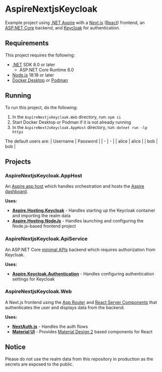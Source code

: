 # AspireNextjsKeycloak
Example project using [.NET Aspire](https://dotnet.microsoft.com/apps/cloud) with a [Next.js](https://nextjs.org/) ([React](https://react.dev/)) frontend, an [ASP.NET Core](https://dotnet.microsoft.com/apps/aspnet/apis) backend, and [Keycloak](https://www.keycloak.org/) for authentication.

## Requirements
This project requires the following:
* [.NET](https://dotnet.microsoft.com/) SDK 8.0 or later
  * ASP.NET Core Runtime 8.0
* [Node.js](https://nodejs.org/) 18.18 or later
* [Docker Desktop](https://www.docker.com/) or [Podman](https://podman.io/)

## Running
To run this project, do the following:
1. In the `AspireNextjsKeycloak.Web` directory, run: `npm ci`
2. Start Docker Desktop or Podman if it is not already running
3. In the `AspireNextJsKeycloak.AppHost` directory, run: `dotnet run -lp https`

The default users are:
| Username | Password |
| - | - |
| alice | alice |
| bob | bob |

## Projects
### AspireNextjsKeycloak.AppHost
An [Aspire app host](https://learn.microsoft.com/dotnet/aspire/fundamentals/app-host-overview) which handles orchestration and hosts the [Aspire dashboard](https://learn.microsoft.com/dotnet/aspire/fundamentals/dashboard/overview).

**Uses:**
* **[Aspire.Hosting.Keycloak](https://learn.microsoft.com/dotnet/aspire/authentication/keycloak-integration)** - Handles starting up the Keycloak container and importing the realm data
* **[Aspire.Hosting.NodeJs](https://learn.microsoft.com/dotnet/aspire/get-started/build-aspire-apps-with-nodejs)** - Handles launching and configuring the Node.js-based frontend project

### AspireNextjsKeycloak.ApiService
An ASP.NET Core [minimal APIs](https://learn.microsoft.com/aspnet/core/fundamentals/minimal-apis/overview?view=aspnetcore-8.0) backend which requires authorization from Keycloak.

**Uses:**
* **[Aspire.Keycloak.Authentication](https://learn.microsoft.com/dotnet/aspire/authentication/keycloak-integration)** - Handles configuring authentication settings for Keycloak

### AspireNextjsKeycloak.Web
A Next.js frontend using the [App Router](https://nextjs.org/docs/app) and [React Server Components](https://react.dev/reference/rsc/server-components) that authenticates the user and displays data from the backend.

**Uses:**
* **[NextAuth.js](https://next-auth.js.org/)** - Handles the auth flows
* **[Material UI](https://mui.com/material-ui/)** - Provides [Material Design 2](https://m2.material.io/) based components for React

## Notice
Please do not use the realm data from this repository in production as the secrets are exposed to the public.

